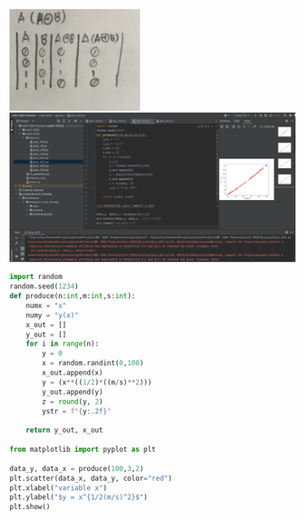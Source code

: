 ![Truth_table](https://github.com/KaiFig/Unit_2/blob/main/Quizzes/Quiz_023_truth_table.jpg)
![Test](https://github.com/KaiFig/Unit_2/blob/main/Quizzes/Quiz_023_test.jpg)

```.py
import random
random.seed(1234)
def produce(n:int,m:int,s:int):
    numx = "x"
    numy = "y(x)"
    x_out = []
    y_out = []
    for i in range(n):
        y = 0
        x = random.randint(0,100)
        x_out.append(x)
        y = (x**((1/2)*((m/s)**2)))
        y_out.append(y)
        z = round(y, 2)
        ystr = f"{y:.2f}"

    return y_out, x_out

from matplotlib import pyplot as plt

data_y, data_x = produce(100,3,2)
plt.scatter(data_x, data_y, color="red")
plt.xlabel("variable x")
plt.ylabel("$y = x^{1/2(m/s)^2}$")
plt.show()
